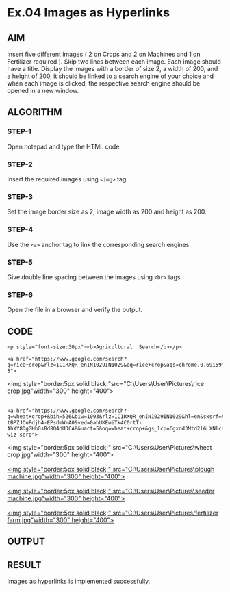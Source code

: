 # Ex.04 Images as Hyperlinks
## AIM
  Insert five different images ( 2 on Crops and 2 on Machines and 1 on Fertilizer required ). 
  Skip two lines between each image. Each image should have a title. 
  Display the images with a border of size 2, a width of 200, and a height of 200, 
  it should be linked to a search engine of your choice and when each image is clicked, 
  the respective search engine should be opened in a new window.

## ALGORITHM
### STEP-1
  Open notepad and type the HTML code.

### STEP-2
  Insert the required images using ```<img>``` tag.

### STEP-3
  Set the image border size as 2, image width as 200 and height as 200.

### STEP-4
  Use the ```<a>``` anchor tag to link the corresponding search engines.  

### STEP-5
  Give double line spacing between the images using ```<br>``` tags.
  
### STEP-6
  Open the file in a browser and verify the output.
  
## CODE
<html>
<head>
</head>

<body>

    <p style="font-size:30px"><b>Agricultural  Search</b></p>
    
    <a href="https://www.google.com/search?q=rice+crop&rlz=1C1RXQR_enIN1029IN1029&oq=rice+crop&aqs=chrome.0.69i59j0i512j0i67i650j0i512l5j0i67i650j0i512.2931j0j15&sourceid=chrome&ie=UTF-8">
        
<img style="border:5px solid black;"src="C:\Users\User\Pictures\rice crop.jpg"width="300" height="400"><br>
<br>


    <a href="https://www.google.com/search?q=wheat+crop+&bih=526&biw=1093&rlz=1C1RXQR_enIN1029IN1029&hl=en&sxsrf=APwXEdffn7ccIgWcE2Lesx6_CBA0YtO86w%3A1682952442356&ei=-tBPZJOuFdjh4-EPsdmW-A0&ved=0ahUKEwiTk4C0rtT-AhXY8DgGHbGsBd8Q4dUDCA8&uact=5&oq=wheat+crop+&gs_lcp=Cgxnd3Mtd2l6LXNlcnAQAzIICAAQigUQkQIyCAgAEIoFEJECMgUIABCABDIFCAAQgAQyBQgAEIAEMgUIABCABDIFCAAQgAQyBQgAEIAEMgUIABCABDIFCAAQgAQ6BwgjEOoCECc6DwgAEIoFEOoCELQCEEMYAToSCC4QigUQyAMQ6gIQtAIQQxgCOgQIIxAnOgcIIxCKBRAnOgcIABCKBRBDOgoILhCKBRDUAhBDOgsIABCABBCxAxCDAToICAAQgAQQsQM6DQgAEIAEELEDEIMBEAo6CggAEIoFELEDEEM6CggAEIAEEBQQhwJKBAhBGABQrgNYgBNgtxdoAXABeACAAY8BiAG8CZIBAzMuOJgBAKABAbABE8ABAdoBBggBEAEYAdoBBggCEAEYCA&sclient=gws-wiz-serp">
<img style="border:5px solid black;" src="C:\Users\User\Pictures\wheat crop.jpg"width="300" height="400"><br>
<br>
<a href="https://www.google.com/search?q=plough+machine&rlz=1C1RXQR_enIN1029IN1029&sxsrf=APwXEddZyAZzM5zILryIQAE08jfsOkGdzg%3A1682961070621&ei=rvJPZNrCJZmu2roP57ijgAQ&ved=0ahUKEwja0aPGztT-AhUZl1YBHWfcCEAQ4dUDCA8&uact=5&oq=plough+machine&gs_lcp=Cgxnd3Mtd2l6LXNlcnAQAzIHCCMQigUQJzIFCAAQgAQyBQgAEIAEMgUIABCABDIFCAAQgAQyBQgAEIAEMgUIABCABDIFCAAQgAQyBQgAEIAEMgYIABAWEB46CggAEEcQ1gQQsAM6BwgjEOoCECc6EQgAEIoFEOoCELQCEAoQQxgBOg8IABCKBRDqAhC0AhBDGAE6CAgAEIoFEJECOgsILhCDARCxAxCKBToLCAAQgAQQsQMQgwE6CwguEIAEELEDEIMBOgUILhCABDoHCAAQigUQQzoICAAQgAQQsQM6CggAEIoFELEDEEM6CggAEIAEEBQQhwJKBAhBGABQhqMsWOC3LGC6vixoA3ABeACAAXmIAckLkgEDNS45mAEAoAEBsAEUyAEIwAEB2gEGCAEQARgB&sclient=gws-wiz-serp">
    <img style="border:5px solid black;" src="C:\Users\User\Pictures\plough machine.jpg"width="300" height="400"><br>
<br>
 <a href="https://www.google.com/search?q=seeder+machine&rlz=1C1RXQR_enIN1029IN1029&sxsrf=APwXEddNLgKMpJI3i9J-zQadL3u3WwOf1Q%3A1682961931269&ei=C_ZPZOv8D9zN2roPibmKoAU&ved=0ahUKEwirrtXg0dT-AhXcplYBHYmcAlQQ4dUDCA8&uact=5&oq=seeder+machine&gs_lcp=Cgxnd3Mtd2l6LXNlcnAQAzIHCCMQigUQJzIICAAQigUQkQIyCggAEIAEEBQQhwIyBQgAEIAEMgUIABCABDIFCAAQgAQyBQgAEIAEMgUIABCABDIFCAAQgAQyBQgAEIAEOgcIIxDqAhAnOg8IABCKBRDqAhC0AhBDGAE6BAgjECc6BwgAEIoFEEM6CggAEIoFELEDEEM6CgguEIoFELEDEEM6CQgAEIoFEAoQQzoHCAAQgAQQCjoNCAAQgAQQsQMQgwEQCkoECEEYAFDmBljgHGDmH2gBcAF4AIABngGIAfsLkgEENC4xMJgBAKABAbABE8ABAdoBBggBEAEYAQ&sclient=gws-wiz-serp">
    <img style="border:5px solid black;" src="C:\Users\User\Pictures\seeder machine.jpg"width="300" height="400"><br>
<br>
<a href="https://www.google.com/search?q=fertilizer+farm&rlz=1C1RXQR_enIN1029IN1029&sxsrf=APwXEdfc4m3shHYhb7onga3MWyVegLuzbQ%3A1682962102264&ei=tvZPZPnQD9ux2roP-M6FgA4&oq=fer&gs_lcp=Cgxnd3Mtd2l6LXNlcnAQARgAMgcIIxCKBRAnMgQIIxAnMggIABCKBRCRAjIHCAAQigUQQzIICAAQigUQkQIyBwgAEIoFEEMyCggAEIoFELEDEEMyBwgAEIoFEEMyCggAEIAEEBQQhwIyCAgAEIAEELEDOgcIIxDqAhAnOhEIABCKBRDqAhC0AhAKEEMYAToPCAAQigUQ6gIQtAIQQxgBOhEILhCABBCxAxCDARDHARDRAzoRCC4QgwEQxwEQsQMQ0QMQgAQ6BQguEIAEOhAILhCKBRCxAxDHARDRAxBDOgUIABCABDoOCC4QgAQQsQMQxwEQ0QNKBAhBGABQyQFY4gNgrBFoAXABeACAAY4BiAHlApIBAzAuM5gBAKABAbABFMABAdoBBggBEAEYAQ&sclient=gws-wiz-serp">
    <img style="border:5px solid black;" src="C:\Users\User\Pictures/fertilizer farm.jpg"width="300" height="400"><br>


</a>  



    
</a>       
</body>
</html>

## OUTPUT


## RESULT
 Images as hyperlinks is implemented successfully.
